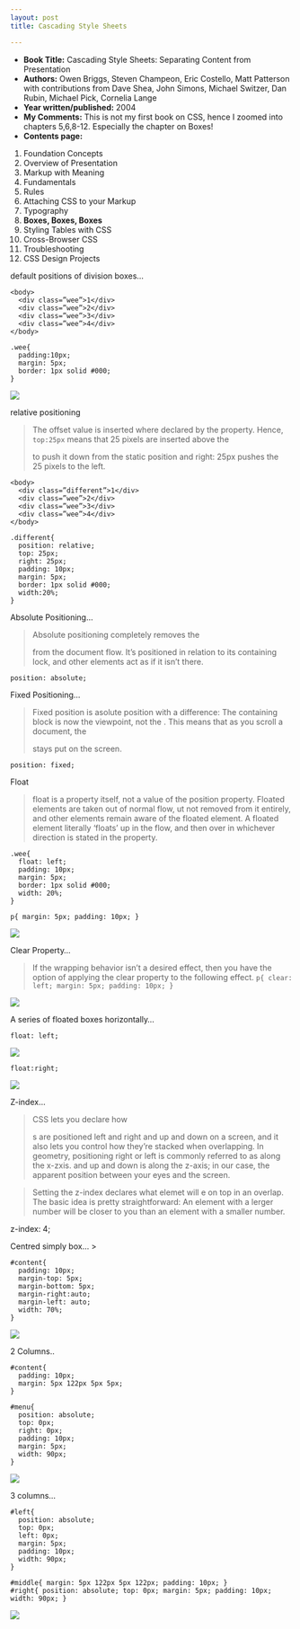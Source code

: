 ```yaml
---
layout: post
title: Cascading Style Sheets

---
```


- **Book Title:** Cascading Style Sheets: Separating Content from Presentation
- **Authors:** Owen Briggs, Steven Champeon, Eric Costello, Matt Patterson with contributions from Dave Shea, John Simons, Michael Switzer, Dan Rubin, Michael Pick, Cornelia Lange
- **Year written/published:** 2004
- **My Comments:** This is not my first book on CSS, hence I zoomed into chapters 5,6,8-12. Especially the chapter on Boxes!
- **Contents page:**
1. Foundation Concepts
2. Overview of Presentation
3. Markup with Meaning
4. Fundamentals
5. Rules
6. Attaching CSS to your Markup
7. Typography
8. **Boxes, Boxes, Boxes**
9. Styling Tables with CSS
10. Cross-Browser CSS
11. Troubleshooting
12. CSS Design Projects

default positions of division boxes…

```
<body>    
  <div class=”wee”>1</div>    
  <div class=”wee”>2</div>    
  <div class=”wee”>3</div>    
  <div class=”wee”>4</div>
</body>

.wee{    
  padding:10px;    
  margin: 5px;    
  border: 1px solid #000;
}
```

![](/img/css932u4089321.jpg)

relative positioning

> The offset value is inserted where declared by the property. Hence, `top:25px` means that 25 pixels are inserted above the <div> to push it down from the static position and right: 25px pushes the <div> 25 pixels to the left.

```
<body>    
  <div class=”different”>1</div>
  <div class=”wee”>2</div>
  <div class=”wee”>3</div>
  <div class=”wee”>4</div>
</body>

.different{    
  position: relative;    
  top: 25px;    
  right: 25px;    
  padding: 10px;    
  margin: 5px;    
  border: 1px solid #000;    
  width:20%;
}
```

Absolute Positioning…

> Absolute positioning completely removes the <div> from the document flow. It’s positioned in relation to its containing lock, and other elements act as if it isn’t there.

```
position: absolute;
```

Fixed Positioning…

> Fixed position is asolute position with a difference: The containing block is now the viewpoint, not the <html>. This means that as you scroll a document, the <div> stays put on the screen.

```
position: fixed;
```

Float

> float is a property itself, not a value of the position property. Floated elements are taken out of normal flow, ut not removed from it entirely, and other elements remain aware of the floated element. A floated element literally ‘floats’ up in the flow, and then over in whichever direction is stated in the property.

```
.wee{    
  float: left;    
  padding: 10px;    
  margin: 5px;    
  border: 1px solid #000;    
  width: 20%;
}

p{ margin: 5px; padding: 10px; }
```

![](/img/css932u4089323.jpg)

Clear Property…

> If the wrapping behavior isn’t a desired effect, then you have the option of applying the clear property to the following effect. `p{ clear: left; margin: 5px; padding: 10px; }`

![](/img/css932u4089324.jpg)

A series of floated boxes horizontally…

`float: left; `

![](/img/css932u4089325.jpg)

`float:right;`

![](/img/css932u4089326.jpg)

Z-index…

> CSS lets you declare how <div>s are positioned left and right and up and down on a screen, and it also lets you control how they’re stacked when overlapping. In geometry, positioning right or left is commonly referred to as along the x-zxis. and up and down is along the z-axis; in our case, the apparent position between your eyes and the screen.

> Setting the z-index declares what elemet will e on top in an overlap. The basic idea is pretty straightforward: An element with a lerger number will be closer to you than an element with a smaller number.

z-index: 4;

Centred simply box… >

```
#content{
  padding: 10px;
  margin-top: 5px;
  margin-bottom: 5px;
  margin-right:auto;
  margin-left: auto;
  width: 70%;
}
```

![](/img/css932u4089327.jpg)

2 Columns..

```
#content{
  padding: 10px;
  margin: 5px 122px 5px 5px;
}

#menu{
  position: absolute;
  top: 0px;
  right: 0px;
  padding: 10px;
  margin: 5px;
  width: 90px;
}
```

![](/img/css932u4089328.jpg)

3 columns…

```
#left{
  position: absolute;
  top: 0px;
  left: 0px;
  margin: 5px;
  padding: 10px;
  width: 90px;
}

#middle{ margin: 5px 122px 5px 122px; padding: 10px; }
#right{ position: absolute; top: 0px; margin: 5px; padding: 10px; width: 90px; }
```

![](/img/css932u40893210.jpg)
